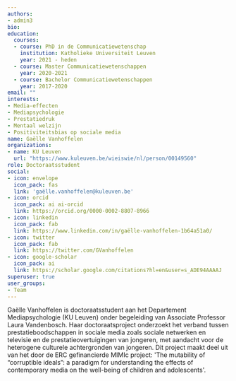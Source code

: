 ```yaml
---
authors:
- admin3
bio:
education:
  courses:
  - course: PhD in de Communicatiewetenschap
    institution: Katholieke Universiteit Leuven
    year: 2021 - heden
  - course: Master Communicatiewetenschappen
    year: 2020-2021
  - course: Bachelor Communicatiewetenschappen
    year: 2017-2020
email: ""
interests:
- Media-effecten
- Mediapsychologie
- Prestatiedruk
- Mentaal welzijn
- Positiviteitsbias op sociale media
name: Gaëlle Vanhoffelen
organizations:
- name: KU Leuven
  url: "https://www.kuleuven.be/wieiswie/nl/person/00149560"
role: Doctoraatsstudent
social:
- icon: envelope
  icon_pack: fas
  link: 'gaëlle.vanhoffelen@kuleuven.be'
- icon: orcid
  icon_pack: ai ai-orcid
  link: https://orcid.org/0000-0002-8807-8966
- icon: linkedin
  icon_pack: fab
  link: https://www.linkedin.com/in/gaëlle-vanhoffelen-1b64a51a0/
- icon: twitter
  icon_pack: fab
  link: https://twitter.com/GVanhoffelen
- icon: google-scholar
  icon_pack: ai
  link: https://scholar.google.com/citations?hl=en&user=s_ADE94AAAAJ
superuser: true
user_groups:
- Team
---
```


Gaëlle Vanhoffelen is doctoraatsstudent aan het Departement Mediapsychologie (KU Leuven) onder begeleiding van Associate Professor Laura Vandenbosch. Haar doctoraatsproject onderzoekt het verband tussen prestatieboodschappen in sociale media zoals sociale netwerken en televisie en de prestatieovertuigingen van jongeren, met aandacht voor de heterogene culturele achtergronden van jongeren. Dit project maakt deel uit van het door de ERC gefinancierde MIMIc project: 'The mutability of “corruptible ideals”: a paradigm for understanding the effects of contemporary media on the well-being of children and adolescents'.